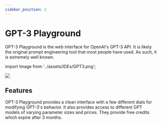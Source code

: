 ```yaml
---
sidebar_position: 2
---
```


# GPT-3 Playground

GPT-3 Playground is the web interface for OpenAI's GPT-3 API. It is likely the 
original prompt engineering tool that most people have used. As such, it is 
extremely well known.

import Image from '../assets/IDEs/GPT3.png';

<div style={{textAlign: 'center'}}>
  <img src={Image} style={{width: "750px"}} />
</div>

## Features

GPT-3 Playground provides a clean interface with a few different dials for 
modifying GPT-3's behavior. It also provides access to different GPT models
of varying parameter sizes and prices. They provide free credits which expire 
after 3 months. 
